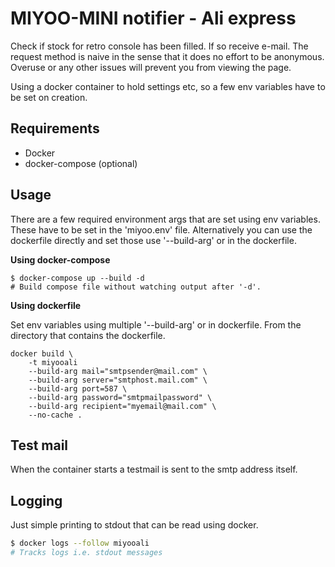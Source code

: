# MIYOO-MINI notifier - Ali express

Check if stock for retro console has been filled.
If so receive e-mail. The request method is naive in the sense that it
does no effort to be anonymous. Overuse or any other issues will prevent you from viewing the page.

Using a docker container to hold settings etc, so a few env variables have to be set on creation.

## Requirements

- Docker
- docker-compose (optional)

## Usage

There are a few required environment args that are set using env variables.
These have to be set in the 'miyoo.env' file. Alternatively you can
use the dockerfile directly and set those use '--build-arg' or in the dockerfile.

**Using docker-compose**

```shell
$ docker-compose up --build -d
# Build compose file without watching output after '-d'.
```

**Using dockerfile**

Set env variables using multiple '--build-arg' or in dockerfile.
From the directory that contains the dockerfile.

```docker
docker build \
    -t miyooali
    --build-arg mail="smtpsender@mail.com" \
    --build-arg server="smtphost.mail.com" \
    --build-arg port=587 \
    --build-arg password="smtpmailpassword" \
    --build-arg recipient="myemail@mail.com" \
    --no-cache .
```

## Test mail

When the container starts a testmail is sent to the smtp address itself.

## Logging

Just simple printing to stdout that can be read using docker.

```sh
$ docker logs --follow miyooali
# Tracks logs i.e. stdout messages
```
